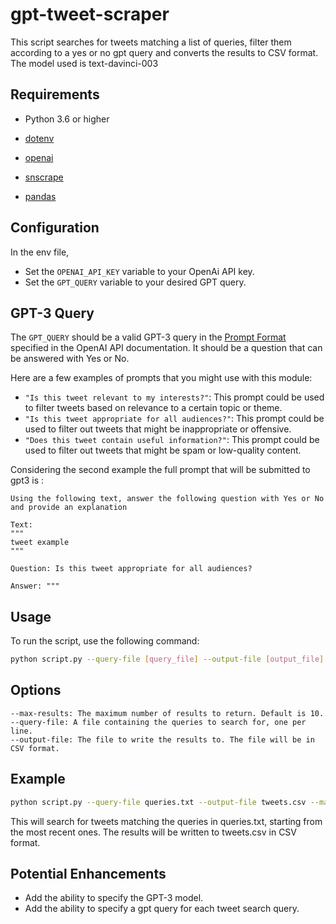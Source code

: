 # gpt-tweet-scraper
This script searches for tweets matching a list of queries, filter them according to a yes or no gpt query and converts the results to CSV format.
The model used is text-davinci-003

## Requirements
- Python 3.6 or higher

- [dotenv](https://pypi.org/project/python-dotenv/)
- [openai](https://pypi.org/project/openai/)
- [snscrape](https://pypi.org/project/snscrape/)
- [pandas](https://pypi.org/project/pandas/)

## Configuration
In the env file,

- Set the `OPENAI_API_KEY` variable to your OpenAi API key.
- Set the `GPT_QUERY` variable to your desired GPT query.

## GPT-3 Query

The `GPT_QUERY` should be a valid GPT-3 query in the [Prompt Format](https://beta.openai.com/docs/api-reference/completions/create#prompt-format) specified in the OpenAI API documentation. It should be a question that can be answered with Yes or No.

Here are a few examples of prompts that you might use with this module:

- `"Is this tweet relevant to my interests?"`: This prompt could be used to filter tweets based on relevance to a certain topic or theme.
- `"Is this tweet appropriate for all audiences?"`: This prompt could be used to filter out tweets that might be inappropriate or offensive.
- `"Does this tweet contain useful information?"`: This prompt could be used to filter out tweets that might be spam or low-quality content.

Considering the second example the full prompt that will be submitted to gpt3 is :

```
Using the following text, answer the following question with Yes or No and provide an explanation

Text:
"""
tweet example
"""

Question: Is this tweet appropriate for all audiences?

Answer: """
```

## Usage

To run the script, use the following command:

```bash
python script.py --query-file [query_file] --output-file [output_file]
```

## Options

    --max-results: The maximum number of results to return. Default is 10.
    --query-file: A file containing the queries to search for, one per line.
    --output-file: The file to write the results to. The file will be in CSV format.
 

## Example

  ```bash
  python script.py --query-file queries.txt --output-file tweets.csv --max-results 100
  ```
This will search for tweets matching the queries in queries.txt, starting from the most recent ones. The results will be written to tweets.csv in CSV format.


## Potential Enhancements
- Add the ability to specify the GPT-3 model.
- Add the ability to specify a gpt query for each tweet search query.
